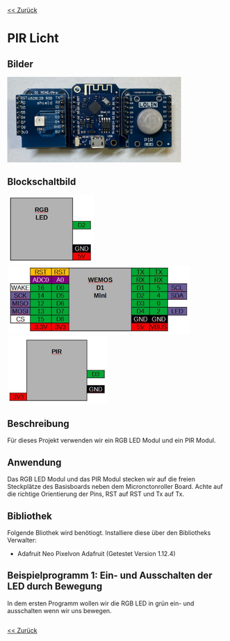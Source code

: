 [<< Zurück](../README.md)

# PIR Licht

## Bilder

<img src="Bilder/RGB_LED_D1_Mini_PIR_gesteckt.JPEG" alt="drawing" width="400"/>

## Blockschaltbild

<img src="../../Module/RGB_LED/Bilder/pins.jpg" alt="drawing" width="200"/><img src="../../Module/D1Mini/Bilder/pins.jpg" alt="drawing" width="420"/><img src="../../Module/PIR/Bilder/pins.jpg" alt="drawing" width="230"/>

## Beschreibung

Für dieses Projekt verwenden wir ein RGB LED Modul und ein PIR Modul.

## Anwendung

Das RGB LED Modul und das PIR Modul stecken wir auf die freien Steckplätze des Basisboards neben dem Micronctonroller Board. Achte auf die richtige Orientierung der Pins, RST auf RST und Tx auf Tx.

## Bibliothek

Folgende Bliothek wird benötiogt. Installiere diese über den Bibliotheks Verwalter:

- Adafruit Neo Pixelvon Adafruit (Getestet Version 1.12.4)

## Beispielprogramm 1: Ein- und Ausschalten der LED durch Bewegung

In dem ersten Programm wollen wir die RGB LED in grün ein- und ausschalten wenn wir uns bewegen.

```
```

[<< Zurück](../README.md)
